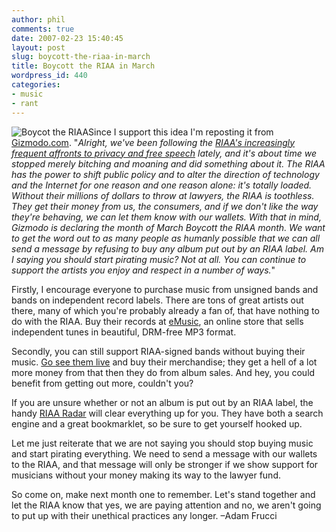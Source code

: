 ```yaml
---
author: phil
comments: true
date: 2007-02-23 15:40:45
layout: post
slug: boycott-the-riaa-in-march
title: Boycott the RIAA in March
wordpress_id: 440
categories:
- music
- rant
---
```


![Boycot the RIAA](http://fak3r.com/wp-content/uploads/2007/02/riaaboycott.jpg)Since I support this idea I'm reposting it from [Gizmodo.com](http://gizmodo.com/gadgets/home-entertainment/putting-our-money-where-our-mouths-are-boycott-the-riaa-in-march-239281.php).  "_Alright, we've been following the [RIAA's increasingly frequent affronts to privacy and free speech](http://tags.gizmodo.com/gadgets/riaa/) lately, and it's about time we stopped merely bitching and moaning and did something about it. The RIAA has the power to shift public policy and to alter the direction of technology and the Internet for one reason and one reason alone: it's totally loaded. Without their millions of dollars to throw at lawyers, the RIAA is toothless. They get their money from us, the consumers, and if we don't like the way they're behaving, we can let them know with our wallets.  With that in mind, Gizmodo is declaring the month of March Boycott the RIAA month. We want to get the word out to as many people as humanly possible that we can all send a message by refusing to buy any album put out by an RIAA label. Am I saying you should start pirating music? Not at all. You can continue to support the artists you enjoy and respect in a number of ways._"

<!-- more -->

Firstly, I encourage everyone to purchase music from unsigned bands and bands on independent record labels. There are tons of great artists out there, many of which you're probably already a fan of, that have nothing to do with the RIAA. Buy their records at [eMusic](http://www.emusic.com/), an online store that sells independent tunes in beautiful, DRM-free MP3 format.

Secondly, you can still support RIAA-signed bands without buying their music. [Go see them live](http://www.pollstar.com/) and buy their merchandise; they get a hell of a lot more money from that then they do from album sales. And hey, you could benefit from getting out more, couldn't you?

If you are unsure whether or not an album is put out by an RIAA label, the handy [RIAA Radar](http://www.riaaradar.com/) will clear everything up for you. They have both a search engine and a great bookmarklet, so be sure to get yourself hooked up.

Let me just reiterate that we are not saying you should stop buying music and start pirating everything. We need to send a message with our wallets to the RIAA, and that message will only be stronger if we show support for musicians without your money making its way to the lawyer fund.

So come on, make next month one to remember. Let's stand together and let the RIAA know that yes, we are paying attention and no, we aren't going to put up with their unethical practices any longer. –Adam Frucci
